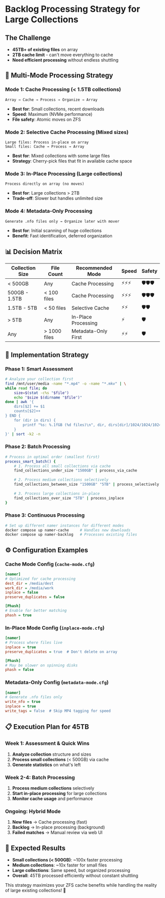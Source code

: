 # Backlog Processing Strategy for Large Collections

## The Challenge
- **45TB+ of existing files** on array
- **2TB cache limit** - can't move everything to cache
- **Need efficient processing** without endless shuttling

## 🎯 **Multi-Mode Processing Strategy**

### **Mode 1: Cache Processing (< 1.5TB collections)**
```
Array → Cache → Process → Organize → Array
```
- **Best for**: Small collections, recent downloads
- **Speed**: Maximum (NVMe performance)
- **File safety**: Atomic moves on ZFS

### **Mode 2: Selective Cache Processing (Mixed sizes)**
```
Large files: Process in-place on array
Small files: Cache → Process → Array
```
- **Best for**: Mixed collections with some large files
- **Strategy**: Cherry-pick files that fit in available cache space

### **Mode 3: In-Place Processing (Large collections)**
```
Process directly on array (no moves)
```
- **Best for**: Large collections > 2TB
- **Trade-off**: Slower but handles unlimited size

### **Mode 4: Metadata-Only Processing**
```
Generate .nfo files only → Organize later with mover
```
- **Best for**: Initial scanning of huge collections
- **Benefit**: Fast identification, deferred organization

## 📊 **Decision Matrix**

| Collection Size | File Count | Recommended Mode | Speed | Safety |
|----------------|------------|------------------|-------|---------|
| < 500GB | Any | Cache Processing | ⚡⚡⚡ | 🛡️🛡️🛡️ |
| 500GB - 1.5TB | < 100 files | Cache Processing | ⚡⚡⚡ | 🛡️🛡️🛡️ |
| 1.5TB - 5TB | < 50 files | Selective Cache | ⚡⚡ | 🛡️🛡️ |
| > 5TB | Any | In-Place Processing | ⚡ | 🛡️ |
| Any | > 1000 files | Metadata-Only First | ⚡⚡ | 🛡️ |

## 🚀 **Implementation Strategy**

### **Phase 1: Smart Assessment**
```bash
# Analyze your collection first
find /mnt/user/media -name "*.mp4" -o -name "*.mkv" | \
while read file; do
    size=$(stat -c%s "$file")
    echo "$size $(dirname "$file")"
done | awk '{
    dirs[$2] += $1
    counts[$2]++
} END {
    for (dir in dirs) {
        printf "%s: %.1fGB (%d files)\n", dir, dirs[dir]/1024/1024/1024, counts[dir]
    }
}' | sort -k2 -n
```

### **Phase 2: Batch Processing**
```bash
# Process in optimal order (smallest first)
process_smart_batch() {
    # 1. Process all small collections via cache
    find_collections_under_size "1500GB" | process_via_cache
    
    # 2. Process medium collections selectively  
    find_collections_between_size "1500GB" "5TB" | process_selectively
    
    # 3. Process large collections in-place
    find_collections_over_size "5TB" | process_inplace
}
```

### **Phase 3: Continuous Processing**
```bash
# Set up different namer instances for different modes
docker compose up namer-cache     # Handles new downloads
docker compose up namer-backlog   # Processes existing files
```

## ⚙️ **Configuration Examples**

### **Cache Mode Config** (`cache-mode.cfg`)
```ini
[namer]
# Optimized for cache processing
dest_dir = /media/dest
work_dir = /media/work
inplace = false
preserve_duplicates = false

[Phash]
# Enable for better matching
phash = true
```

### **In-Place Mode Config** (`inplace-mode.cfg`)
```ini
[namer]
# Process where files live
inplace = true
preserve_duplicates = true  # Don't delete on array

[Phash]
# May be slower on spinning disks
phash = false
```

### **Metadata-Only Config** (`metadata-mode.cfg`)
```ini
[namer]
# Generate .nfo files only
write_nfo = true
inplace = true
write_tags = false  # Skip MP4 tagging for speed
```

## 📋 **Execution Plan for 45TB**

### **Week 1: Assessment & Quick Wins**
1. **Analyze collection** structure and sizes
2. **Process small collections** (< 500GB) via cache
3. **Generate statistics** on what's left

### **Week 2-4: Batch Processing**
1. **Process medium collections** selectively
2. **Start in-place processing** for large collections
3. **Monitor cache usage** and performance

### **Ongoing: Hybrid Mode**
1. **New files** → Cache processing (fast)
2. **Backlog** → In-place processing (background)
3. **Failed matches** → Manual review via web UI

## 🎯 **Expected Results**

- **Small collections (< 500GB)**: ~100x faster processing
- **Medium collections**: ~10x faster for small files
- **Large collections**: Same speed, but organized processing
- **Overall**: 45TB processed efficiently without constant shuttling

This strategy maximizes your ZFS cache benefits while handling the reality of large existing collections! 🚀
